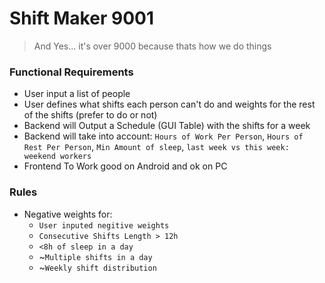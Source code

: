 # Shift Maker 9001
>And Yes... it's over 9000 because thats how we do things


### Functional Requirements
- User input a list of people
- User defines what shifts each person can't do and weights for the rest of the shifts (prefer to do or not)
- Backend will Output a Schedule (GUI Table) with the shifts for a week
- Backend will take into account: `Hours of Work Per Person`, `Hours of Rest Per Person`, `Min Amount of sleep`, `last week vs this week: weekend workers`
- Frontend To Work good on Android and ok on PC


### Rules
- Negative weights for:
    - `User inputed negitive weights`
    - `Consecutive Shifts Length > 12h`
    - `<8h of sleep in a day`
    - ~`Multiple shifts in a day` 
    - ~`Weekly shift distribution`
